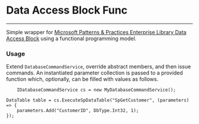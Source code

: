 # Data Access Block Func

----------

Simple wrapper for [Microsoft Patterns & Practices Enterprise Library Data Access Block](https://www.nuget.org/packages/EnterpriseLibrary.Data/) using a functional programming model.

### Usage

Extend `DatabaseCommandService`, override abstract members, and then issue commands.  An instantiated parameter collection is passed to a provided function which, optionally, can be filled with values as follows.

    

    	IDatabaseCommandService cs = new MyDatabaseCommandService();

	DataTable table = cs.ExecuteSpDataTable("SpGetCustomer", (parameters) => {
		parameters.Add("CustomerID", DbType.Int32, 1);
	});
